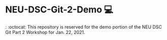 # NEU-DSC-Git-2-Demo :computer:  

:
:octocat: This repository is reserved for the demo portion of the NEU DSC Git Part 2 Workshop for Jan. 22, 2021.

